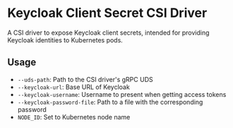 # Keycloak Client Secret CSI Driver

A CSI driver to expose Keycloak client secrets, intended for providing Keycloak identities to Kubernetes pods.


## Usage

- `--uds-path`: Path to the CSI driver's gRPC UDS
- `--keycloak-url`: Base URL of Keycloak
- `--keycloak-username`: Username to present when getting access tokens
- `--keycloak-password-file`: Path to a file with the corresponding password
- `NODE_ID`: Set to Kubernetes node name
